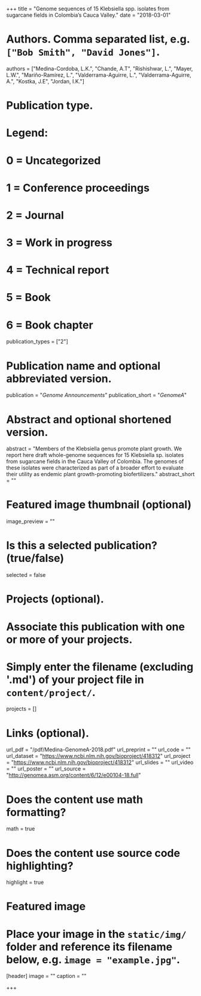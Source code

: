 +++
title = "Genome sequences of 15 Klebsiella spp. isolates from sugarcane fields in Colombia’s Cauca Valley."
date = "2018-03-01"

# Authors. Comma separated list, e.g. `["Bob Smith", "David Jones"]`.
authors = ["Medina-Cordoba, L.K.", "Chande, A.T", "Rishishwar, L.", "Mayer, L.W.", "Mariño-Ramírez, L.", "Valderrama-Aguirre, L.", "Valderrama-Aguirre, A.", "Kostka, J.E", "Jordan, I.K."]

# Publication type.
# Legend:
# 0 = Uncategorized
# 1 = Conference proceedings
# 2 = Journal
# 3 = Work in progress
# 4 = Technical report
# 5 = Book
# 6 = Book chapter
publication_types = ["2"]

# Publication name and optional abbreviated version.
publication = "*Genome Announcements*"
publication_short = "*GenomeA*"

# Abstract and optional shortened version.
abstract = "Members of the Klebsiella genus promote plant growth. We report here draft whole-genome sequences for 15 Klebsiella sp. isolates from sugarcane fields in the Cauca Valley of Colombia. The genomes of these isolates were characterized as part of a broader effort to evaluate their utility as endemic plant growth-promoting biofertilizers."
abstract_short = ""

# Featured image thumbnail (optional)
image_preview = ""

# Is this a selected publication? (true/false)
selected = false

# Projects (optional).
#   Associate this publication with one or more of your projects.
#   Simply enter the filename (excluding '.md') of your project file in `content/project/`.
projects = []

# Links (optional).
url_pdf = "/pdf/Medina-GenomeA-2018.pdf"
url_preprint = ""
url_code = ""
url_dataset = "https://www.ncbi.nlm.nih.gov/bioproject/418312"
url_project = "https://www.ncbi.nlm.nih.gov/bioproject/418312"
url_slides = ""
url_video = ""
url_poster = ""
url_source = "http://genomea.asm.org/content/6/12/e00104-18.full"

# Does the content use math formatting?
math = true

# Does the content use source code highlighting?
highlight = true

# Featured image
# Place your image in the `static/img/` folder and reference its filename below, e.g. `image = "example.jpg"`.
[header]
image = ""
caption = ""

+++

